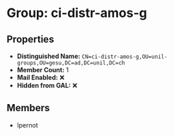 # Group: ci-distr-amos-g

## Properties

- **Distinguished Name:** `CN=ci-distr-amos-g,OU=unil-groups,OU=gesu,DC=ad,DC=unil,DC=ch`
- **Member Count:** 1
- **Mail Enabled:** ❌
- **Hidden from GAL:** ❌

## Members

- lpernot
